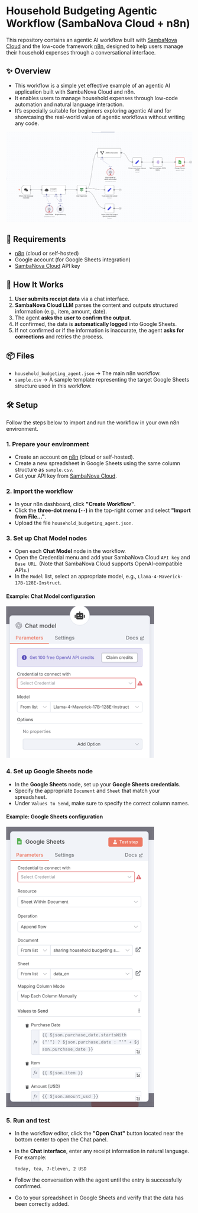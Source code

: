 # Household Budgeting Agentic Workflow (SambaNova Cloud + n8n)

This repository contains an agentic AI workflow built with [SambaNova Cloud](https://cloud.sambanova.ai/) and the low-code framework [n8n](https://n8n.io/), designed to help users manage their household expenses through a conversational interface.

## ✨ Overview

* This workflow is a simple yet effective example of an agentic AI application built with SambaNova Cloud and n8n.
* It enables users to manage household expenses through low-code automation and natural language interaction.
* It’s especially suitable for beginners exploring agentic AI and for showcasing the real-world value of agentic workflows without writing any code.

<img src="images/n8n_workflow.png" alt="Workflow Overview" width="700" />

## 🔧 Requirements

* [n8n](https://n8n.io/) (cloud or self-hosted)
* Google account (for Google Sheets integration)
* [SambaNova Cloud](https://cloud.sambanova.ai) API key

## 🚀 How It Works

1. **User submits receipt data** via a chat interface.
2. **SambaNova Cloud LLM** parses the content and outputs structured information (e.g., item, amount, date).
3. The agent **asks the user to confirm the output**.
4. If confirmed, the data is **automatically logged** into Google Sheets.
5. If not confirmed or if the information is inaccurate, the agent **asks for corrections** and retries the process.

## 📦 Files

* `household_budgeting_agent.json`
  → The main n8n workflow.
* `sample.csv`
  → A sample template representing the target Google Sheets structure used in this workflow.

## 🛠️ Setup

Follow the steps below to import and run the workflow in your own n8n environment.

### 1. Prepare your environment

* Create an account on [n8n](https://n8n.io/) (cloud or self-hosted).
* Create a new spreadsheet in Google Sheets using the same column structure as `sample.csv`.
* Get your API key from [SambaNova Cloud](https://cloud.sambanova.ai).

### 2. Import the workflow

* In your n8n dashboard, click **"Create Workflow"**.
* Click the **three-dot menu (⋯)** in the top-right corner and select **"Import from File..."**.
* Upload the file `household_budgeting_agent.json`.

### 3. Set up Chat Model nodes

* Open each **Chat Model** node in the workflow.
* Open the Credential menu and add your SambaNova Cloud `API key` and `Base URL`. (Note that SambaNova Cloud supports OpenAI-compatible APIs.)
* In the `Model` list, select an appropriate model, e.g., `Llama-4-Maverick-17B-128E-Instruct`.

#### Example: Chat Model configuration
<img src="images/n8n_llm.png" alt="Chat Model Setup" width="400" />

### 4. Set up Google Sheets node
* In the **Google Sheets** node, set up your **Google Sheets credentials**.
* Specify the appropriate `Document` and `Sheet` that match your spreadsheet.
* Under `Values to Send`, make sure to specify the correct column names.

#### Example: Google Sheets configuration
<img src="images/n8n_google_sheet.png" alt="Google Sheets Setup" width="400" />

### 5. Run and test

* In the workflow editor, click the **"Open Chat"** button located near the bottom center to open the Chat panel.
* In the **Chat interface**, enter any receipt information in natural language.
  For example:

  ```
  today, tea, 7-Eleven, 2 USD
  ```
* Follow the conversation with the agent until the entry is successfully confirmed.
* Go to your spreadsheet in Google Sheets and verify that the data has been correctly added.
